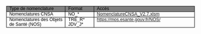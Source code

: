 
<table style="border-collapse:collapse;border:none;">
    <tbody>
        <tr>
            <td style="width: 169.85pt;border: 1pt solid windowtext;background: gray;padding: 0cm 5.4pt;vertical-align: top;">
                <p style='margin:0cm;text-align:justify;line-height:115%;font-size:12px;font-family:"Arial",sans-serif;'><span style="color:black;">Type de nomenclature</span></p>
            </td>
            <td style="width: 63.8pt;border-width: 1pt 1pt 1pt medium;border-style: solid solid solid none;border-color: windowtext windowtext windowtext currentcolor;border-image: none;background: gray;padding: 0cm 5.4pt;vertical-align: top;">
                <p style='margin:0cm;text-align:justify;line-height:115%;font-size:12px;font-family:"Arial",sans-serif;'><span style="color:black;">Format</span></p>
            </td>
            <td style="width: 276.15pt;border-width: 1pt 1pt 1pt medium;border-style: solid solid solid none;border-color: windowtext windowtext windowtext currentcolor;border-image: none;background: gray;padding: 0cm 5.4pt;vertical-align: top;">
                <p style='margin:0cm;text-align:justify;line-height:115%;font-size:12px;font-family:"Arial",sans-serif;'><span style="color:black;">Acc&egrave;s</span></p>
            </td>
        </tr>
        <tr>
            <td style="width: 169.85pt;border-width: medium 1pt 1pt;border-style: none solid solid;border-color: currentcolor windowtext windowtext;border-image: none;padding: 0cm 5.4pt;vertical-align: top;">
                <p style='margin:0cm;text-align:justify;line-height:115%;font-size:12px;font-family:"Arial",sans-serif;'><span style="color:black;">Nomenclatures CNSA  </span></p>
            </td>
            <td style="width: 63.8pt;border-width: medium 1pt 1pt medium;border-style: none solid solid none;border-color: currentcolor windowtext windowtext currentcolor;padding: 0cm 5.4pt;vertical-align: top;">
                <p style='margin:0cm;text-align:justify;line-height:115%;font-size:12px;font-family:"Arial",sans-serif;'><span style="color:black;">NO_*</span></p>
            </td>
            <td style="width: 276.15pt;border-width: medium 1pt 1pt medium;border-style: none solid solid none;border-color: currentcolor windowtext windowtext currentcolor;padding: 0cm 5.4pt;vertical-align: top;">
                <p style='margin:0cm;text-align:justify;line-height:115%;font-size:12px;font-family:"Arial",sans-serif;'><span style="color:black;"><a href="NomenclatureCNSA_V2.7.xlsm"> NomenclatureCNSA_V2.7.xlsm </a></span></p>
            </td>
        </tr>
        <tr>
            <td style="width: 169.85pt;border-width: medium 1pt 1pt;border-style: none solid solid;border-color: currentcolor windowtext windowtext;border-image: none;padding: 0cm 5.4pt;vertical-align: top;">
                <p style='margin:0cm;text-align:justify;line-height:115%;font-size:12px;font-family:"Arial",sans-serif;'><span style="color:black;">Nomenclatures des Objets de Sant&eacute; (NOS)</span></p>
            </td>
            <td style="width: 63.8pt;border-width: medium 1pt 1pt medium;border-style: none solid solid none;border-color: currentcolor windowtext windowtext currentcolor;padding: 0cm 5.4pt;vertical-align: top;">
                <p style='margin:0cm;text-align:justify;line-height:115%;font-size:12px;font-family:"Arial",sans-serif;'><span style="color:black;">TRE_R*</span></p>
                <p style='margin:0cm;text-align:justify;line-height:115%;font-size:12px;font-family:"Arial",sans-serif;'><span style="color:black;">JDV_J*</span></p>
            </td>
            <td style="width: 276.15pt;border-width: medium 1pt 1pt medium;border-style: none solid solid none;border-color: currentcolor windowtext windowtext currentcolor;padding: 0cm 5.4pt;vertical-align: top;">
                <p style='margin:0cm;text-align:justify;line-height:115%;font-size:12px;font-family:"Arial",sans-serif;'><span style="color:black;"><a href="https://mos.esante.gouv.fr/NOS/">https://mos.esante.gouv.fr/NOS/</a></span></p>
            </td>
        </tr>
    </tbody>
</table>
